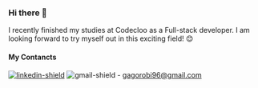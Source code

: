 ### Hi there 👋

  I recently finished my studies at Codecloo as a Full-stack developer. I am looking forward to try myself out in this exciting field! 😊

#### My Contancts
[![linkedin-shield]][linkedin-url]
![gmail-shield] - gagorobi96@gmail.com

[linkedin-shield]: https://img.shields.io/badge/-LinkedIn-black.svg?style=for-the-badge&logo=linkedin&colorB=555
[linkedin-url]: https://www.linkedin.com/in/r%C3%B3bert-g%C3%A1g%C3%B3-a44578286/
[gmail-shield]: https://img.shields.io/badge/Gmail-D14836?style=for-the-badge&logo=gmail&logoColor=white

